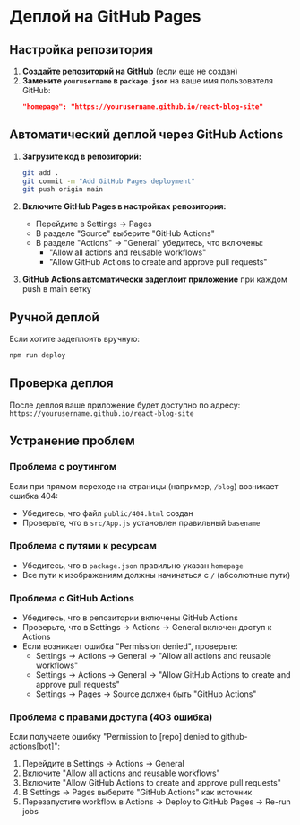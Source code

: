 # Деплой на GitHub Pages

## Настройка репозитория

1. **Создайте репозиторий на GitHub** (если еще не создан)
2. **Замените `yourusername` в `package.json`** на ваше имя пользователя GitHub:
   ```json
   "homepage": "https://yourusername.github.io/react-blog-site"
   ```

## Автоматический деплой через GitHub Actions

1. **Загрузите код в репозиторий:**
   ```bash
   git add .
   git commit -m "Add GitHub Pages deployment"
   git push origin main
   ```

2. **Включите GitHub Pages в настройках репозитория:**
   - Перейдите в Settings → Pages
   - В разделе "Source" выберите "GitHub Actions"
   - В разделе "Actions" → "General" убедитесь, что включены:
     - "Allow all actions and reusable workflows"
     - "Allow GitHub Actions to create and approve pull requests"

3. **GitHub Actions автоматически задеплоит приложение** при каждом push в main ветку

## Ручной деплой

Если хотите задеплоить вручную:

```bash
npm run deploy
```

## Проверка деплоя

После деплоя ваше приложение будет доступно по адресу:
`https://yourusername.github.io/react-blog-site`

## Устранение проблем

### Проблема с роутингом
Если при прямом переходе на страницы (например, `/blog`) возникает ошибка 404:
- Убедитесь, что файл `public/404.html` создан
- Проверьте, что в `src/App.js` установлен правильный `basename`

### Проблема с путями к ресурсам
- Убедитесь, что в `package.json` правильно указан `homepage`
- Все пути к изображениям должны начинаться с `/` (абсолютные пути)

### Проблема с GitHub Actions
- Убедитесь, что в репозитории включены GitHub Actions
- Проверьте, что в Settings → Actions → General включен доступ к Actions
- Если возникает ошибка "Permission denied", проверьте:
  - Settings → Actions → General → "Allow all actions and reusable workflows"
  - Settings → Actions → General → "Allow GitHub Actions to create and approve pull requests"
  - Settings → Pages → Source должен быть "GitHub Actions"

### Проблема с правами доступа (403 ошибка)
Если получаете ошибку "Permission to [repo] denied to github-actions[bot]":
1. Перейдите в Settings → Actions → General
2. Включите "Allow all actions and reusable workflows"
3. Включите "Allow GitHub Actions to create and approve pull requests"
4. В Settings → Pages выберите "GitHub Actions" как источник
5. Перезапустите workflow в Actions → Deploy to GitHub Pages → Re-run jobs
